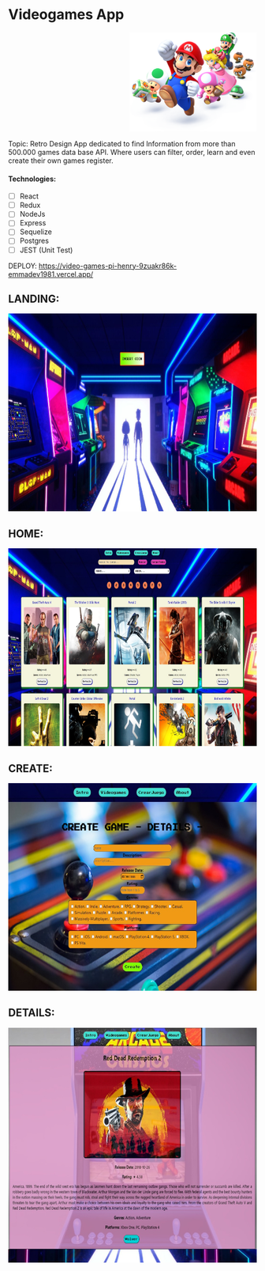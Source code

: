 # Videogames App

<p align="right">
  <img height="200" src="./videogame.png" />
</p>

Topic: Retro Design App dedicated to find Information from more than 500.000 games data base API.
       Where users can filter, order, learn and even create their own games register.

#### Technologies:

- [ ] React
- [ ] Redux
- [ ] NodeJs
- [ ] Express
- [ ] Sequelize
- [ ] Postgres
- [ ] JEST (Unit Test)

DEPLOY: https://video-games-pi-henry-9zuakr86k-emmadev1981.vercel.app/

## LANDING:

<p>
  <img height="400" src="./Intro.jpg" />
</p>

## HOME:

<p>
  <img height="400" src="./home.jpg" />
</p>

## CREATE:

<p>
  <img height="420" src="./Create.jpg" />
</p>

## DETAILS:

<p>
  <img height="475" src="./DetailsGit.jpg" />
</p>

